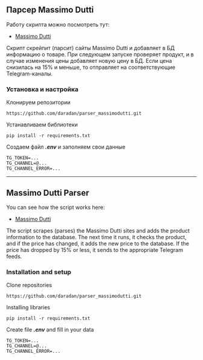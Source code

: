 ## Парсер Massimo Dutti
Работу скрипта можно посмотреть тут:
- [Massimo Dutti](https://t.me/massimoduttikz)

Скрипт скрейпит (парсит) сайты Massimo Dutti и добавляет в БД информацию о товаре. При следующем запуске проверяет продукт, и в случае изменения цены добавляет новую цену в БД. Если цена снизилась на 15% и меньше, то отправляет на соответствующие Telegram-каналы.

### Установка и настройка
Клонируем репозитории
```
https://github.com/daradan/parser_massimodutti.git
```
Устанавливаем библиотеки
```
pip install -r requirements.txt
```
Создаем файл ___.env___ и заполняем свои данные
```
TG_TOKEN=...
TG_CHANNEL=@...
TG_CHANNEL_ERROR=...
```

____
## Massimo Dutti Parser
You can see how the script works here:
- [Massimo Dutti](https://t.me/massimoduttikz)

The script scrapes (parses) the Massimo Dutti sites and adds the product information to the database. The next time it runs, it checks the product, and if the price has changed, it adds the new price to the database. If the price has dropped by 15% or less, it sends to the appropriate Telegram feeds.

### Installation and setup
Clone repositories
```
https://github.com/daradan/parser_massimodutti.git
```
Installing libraries
```
pip install -r requirements.txt
```
Create file ___.env___ and fill in your data
```
TG_TOKEN=...
TG_CHANNEL=@...
TG_CHANNEL_ERROR=...
```